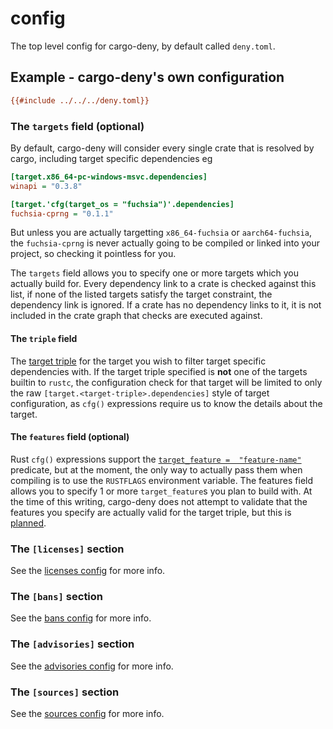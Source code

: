 # config

The top level config for cargo-deny, by default called `deny.toml`.

## Example - cargo-deny's own configuration

```ini
{{#include ../../../deny.toml}}
```

### The `targets` field (optional)

By default, cargo-deny will consider every single crate that is resolved by
cargo, including target specific dependencies eg

```ini
[target.x86_64-pc-windows-msvc.dependencies]
winapi = "0.3.8"

[target.'cfg(target_os = "fuchsia")'.dependencies]
fuchsia-cprng = "0.1.1"
```

But unless you are actually targetting `x86_64-fuchsia` or `aarch64-fuchsia`,
the `fuchsia-cprng` is never actually going to be compiled or linked into your
project, so checking it pointless for you.

The `targets` field allows you to specify one or more targets which you actually
build for. Every dependency link to a crate is checked against this list, if
none of the listed targets satisfy the target constraint, the dependency link
is ignored. If a crate has no dependency links to it, it is not included in
the crate graph that checks are executed against.

#### The `triple` field

The [target triple](https://forge.rust-lang.org/release/platform-support.html)
for the target you wish to filter target specific dependencies with. If the
target triple specified is **not** one of the targets builtin to `rustc`, the
configuration check for that target will be limited to only the raw 
`[target.<target-triple>.dependencies]` style of target configuration, as 
`cfg()` expressions require us to know the details about the target.

#### The `features` field (optional)

Rust `cfg()` expressions support the [`target_feature = 
"feature-name"`](https://doc.rust-lang.org/reference/attributes/codegen.html#the-target_feature-attribute)
predicate, but at the moment, the only way to actually pass them when compiling 
is to use the `RUSTFLAGS` environment variable. The features field allows you
to specify 1 or more `target_feature`s you plan to build with. At the time of
this writing, cargo-deny does not attempt to validate that the features you
specify are actually valid for the target triple, but this is
[planned](https://github.com/EmbarkStudios/cfg-expr/issues/1).

### The `[licenses]` section

See the [licenses config](licenses/cfg.html) for more info.

### The `[bans]` section

See the [bans config](bans/cfg.html) for more info.

### The `[advisories]` section

See the [advisories config](advisories/cfg.html) for more info.

### The `[sources]` section

See the [sources config](sources/cfg.html) for more info.
